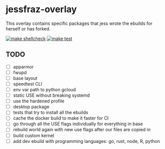 # jessfraz-overlay

This overlay contains specific packages that jess wrote the ebuilds for
herself or has forked.

[![make shellcheck](https://github.com/jessfraz/jessfraz-overlay/workflows/make%20shellcheck/badge.svg)](https://github.com/jessfraz/jessfraz-overlay/actions?query=workflow%3A%22make+shellcheck%22+branch%3Amaster)
[![make test](https://github.com/jessfraz/jessfraz-overlay/workflows/make%20test/badge.svg)](https://github.com/jessfraz/jessfraz-overlay/actions?query=workflow%3A%22make+test%22+branch%3Amaster)

## TODO

- [ ] apparmor
- [ ] fwupd
- [ ] base layout
- [ ] speedtest CLI
- [ ] env var path to python gcloud
- [ ] static USE without breaking systemd
- [ ] use the hardened profile
- [ ] desktop package
- [ ] tests that try to install all the ebuilds
- [ ] cache the docker build to make it faster for CI
- [ ] go through all the USE flags individually for everything in base
- [ ] rebuild world again with new use flags after our files are copied in
- [ ] build custom kernel
- [ ] add dev ebuild with programming languages: go, rust, node, R, python
